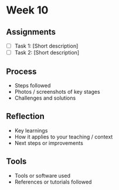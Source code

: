 # Week 10

## Assignments
- [ ] Task 1: [Short description]
- [ ] Task 2: [Short description]

## Process
- Steps followed
- Photos / screenshots of key stages
- Challenges and solutions

## Reflection
- Key learnings
- How it applies to your teaching / context
- Next steps or improvements

## Tools
- Tools or software used
- References or tutorials followed

